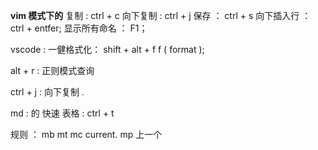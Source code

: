 
**vim 模式下的**
复制 :  ctrl + c 
向下复制 : ctrl + j
保存 ： ctrl + s
向下插入行 ： ctrl + entfer;
显示所有命名 ： F1；

vscode :  一健格式化：  shift + alt + f   f ( format );

alt + r : 正则模式查询

ctrl + j : 向下复制 . 

md : 的 快速 表格 : ctrl  + t 



规则 ：
mb mt mc   current.  mp 上一个

